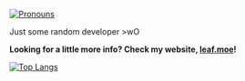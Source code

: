 [![Pronouns](https://img.shields.io/endpoint?color=3a2&url=https%3A%2F%2Fpronoundb.org%2Fshields%2F6006ab85406af11e4593a018)](https://pronoundb.org)

Just some random developer >wO

**Looking for a little more info? Check my website, [leaf.moe](https://leaf.moe)!**

[![Top Langs](https://github-readme-stats.vercel.app/api/top-langs/?username=AroLeaf&layout=compact&theme=dark&hide_border=true&bg_color=2F3635)](https://github.com/anuraghazra/github-readme-stats)
